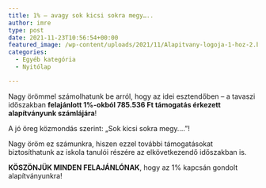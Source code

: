 ```yaml
---
title: 1% – avagy sok kicsi sokra megy…..
author: imre
type: post
date: 2021-11-23T10:56:54+00:00
featured_image: /wp-content/uploads/2021/11/Alapitvany-logoja-1-hoz-2.bmp
categories:
  - Egyéb kategória
  - Nyitólap

---
```

Nagy örömmel számolhatunk be arról, hogy az idei esztendőben
– a tavaszi időszakban **felajánlott 1%-okból 785.536 Ft támogatás érkezett
alapítványunk számlájára**!

A jó öreg közmondás szerint: „Sok kicsi sokra megy….”!

Nagy öröm ez számunkra, hiszen ezzel további támogatásokat biztosíthatunk
az iskola tanulói részére az elkövetkezendő időszakban is.

**KÖSZÖNJÜK MINDEN FELAJÁNLÓNAK**, hogy az 1% kapcsán gondolt alapítványunkra!
